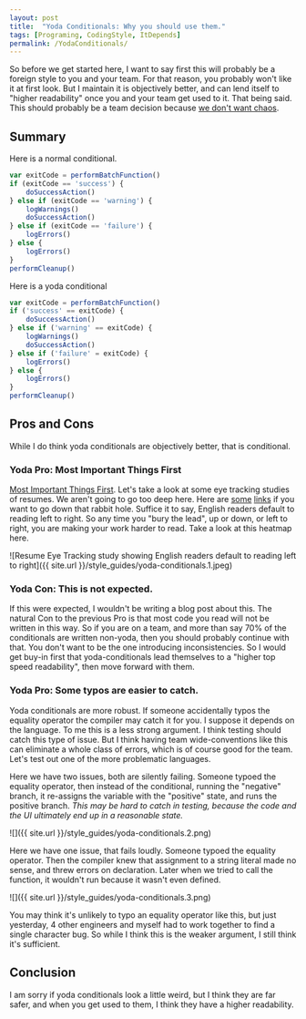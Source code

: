 ```yaml
---
layout: post
title:  "Yoda Conditionals: Why you should use them."
tags: [Programing, CodingStyle, ItDepends]
permalink: /YodaConditionals/
---
```


So before we get started here, I want to say first this will probably be a foreign style to you and your team. For that reason, you probably won't like it at first look.  But I maintain it is objectively better, and can lend itself to "higher readability" once you and your team get used to it.  That being said. This should probably be a team decision because [we don't want chaos](http://thecodelesscode.com/case/123).

## Summary
Here is a normal conditional.
```javascript
var exitCode = performBatchFunction()
if (exitCode == 'success') {
    doSuccessAction()
} else if (exitCode == 'warning') {
    logWarnings()
    doSuccessAction()
} else if (exitCode == 'failure') {
    logErrors()
} else {
    logErrors()
}
performCleanup()
```
Here is a yoda conditional
```javascript
var exitCode = performBatchFunction()
if ('success' == exitCode) {
    doSuccessAction()
} else if ('warning' == exitCode) {
    logWarnings()
    doSuccessAction()
} else if ('failure' = exitCode) {
    logErrors()
} else {
    logErrors()
}
performCleanup()
```

## Pros and Cons
While I do think yoda conditionals are objectively better, that is conditional. 

### Yoda Pro: Most Important Things First
[Most Important Things First](https://soft-wa.re/most-important-things-first/).  Let's take a look at some eye tracking studies of resumes. We aren't going to go too deep here.  Here are [some](https://www.nngroup.com/articles/f-shaped-pattern-reading-web-content/) [links](https://www.workitdaily.com/resumes-eye-tracking-secrets) if you want to go down that rabbit hole.  Suffice it to say, English readers default to reading left to right. So any time you "bury the lead", up or down, or left to right, you are making your work harder to read.  Take a look at this heatmap here. 

![Resume Eye Tracking study showing English readers default to reading left to right]({{ site.url }}/style_guides/yoda-conditionals.1.jpeg)

### Yoda Con: This is not expected.
If this were expected, I wouldn't be writing a blog post about this. The natural Con to the previous Pro is that most code you read will not be written in this way. So if you are on a team, and more than say 70% of the conditionals are written non-yoda, then you should probably continue with that. You don't want to be the one introducing inconsistencies.  So I would get buy-in first that yoda-conditionals lead themselves to a "higher top speed readability", then move forward with them.

### Yoda Pro: Some typos are easier to catch.
Yoda conditionals are more robust.  If someone accidentally typos the equality operator the compiler may catch it for you.  I suppose it depends on the language.  To me this is a less strong argument.  I think testing should catch this type of issue.  But I think having team wide-conventions like this can eliminate a whole class of errors, which is of course good for the team.  Let's test out one of the more problematic languages.

Here we have two issues, both are silently failing.  Someone typoed the equality operator, then instead of the conditional, running the "negative" branch, it re-assigns the variable with the "positive" state, and runs the positive branch. *This may be hard to catch in testing, because the code and the UI ultimately end up in a reasonable state.*

![]({{ site.url }}/style_guides/yoda-conditionals.2.png)

Here we have one issue, that fails loudly. Someone typoed the equality operator. Then the compiler knew that assignment to a string literal made no sense, and threw errors on declaration.  Later when we tried to call the function, it wouldn't run because it wasn't even defined.

![]({{ site.url }}/style_guides/yoda-conditionals.3.png)

You may think it's unlikely to typo an equality operator like this, but just yesterday, 4 other engineers and myself had to work together to find a single character bug. So while I think this is the weaker argument, I still think it's sufficient. 

## Conclusion

I am sorry if yoda conditionals look a little weird, but I think they are far safer, and when you get used to them, I think they have a higher readability. 
